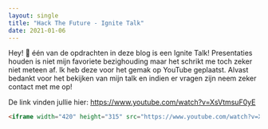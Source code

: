 ```yaml
---
layout: single
title: "Hack The Future - Ignite Talk"
date: 2021-01-06
---
```


Hey! 👋 één van de opdrachten in deze blog is een Ignite Talk! Presentaties houden is niet mijn favoriete bezighouding maar het schrikt me toch zeker niet meteen af. Ik heb deze voor het gemak op YouTube geplaatst. Alvast bedankt voor het bekijken van mijn talk en indien er vragen zijn neem zeker contact met me op!

De link vinden jullie hier: https://www.youtube.com/watch?v=XsVtmsuF0yE

```html
<iframe width="420" height="315" src="https://www.youtube.com/watch?v=XsVtmsuF0yE" frameborder="0" allowfullscreen></iframe>
```

